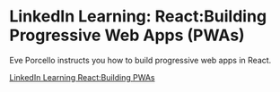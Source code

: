 # LinkedIn Learning: React:Building Progressive Web Apps (PWAs)

Eve Porcello instructs you how to build progressive web apps in React.

[LinkedIn Learning React:Building PWAs](https://www.linkedin.com/learning/react-building-progressive-web-apps-pwas)
